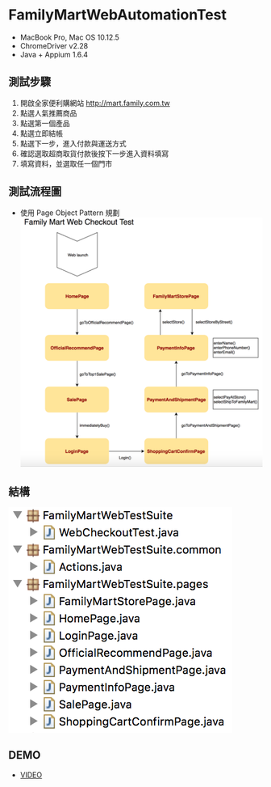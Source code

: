 # FamilyMartWebAutomationTest
* MacBook Pro, Mac OS 10.12.5
* ChromeDriver v2.28
* Java + Appium 1.6.4

## 測試步驟
1. 開啟全家便利購網站 http://mart.family.com.tw
2. 點選人氣推薦商品
3. 點選第一個產品
4. 點選立即結帳
5. 點選下一步，進入付款與運送方式
6. 確認選取超商取貨付款後按下一步進入資料填寫
7. 填寫資料，並選取任一個門市

## 測試流程圖
* 使用 Page Object Pattern 規劃
![WebFlow](/doc/WebFlow.png)

## 結構
![WebTree](/doc/WebTree.png)

## DEMO
* [VIDEO](https://youtu.be/CwBOpKucr4o)

